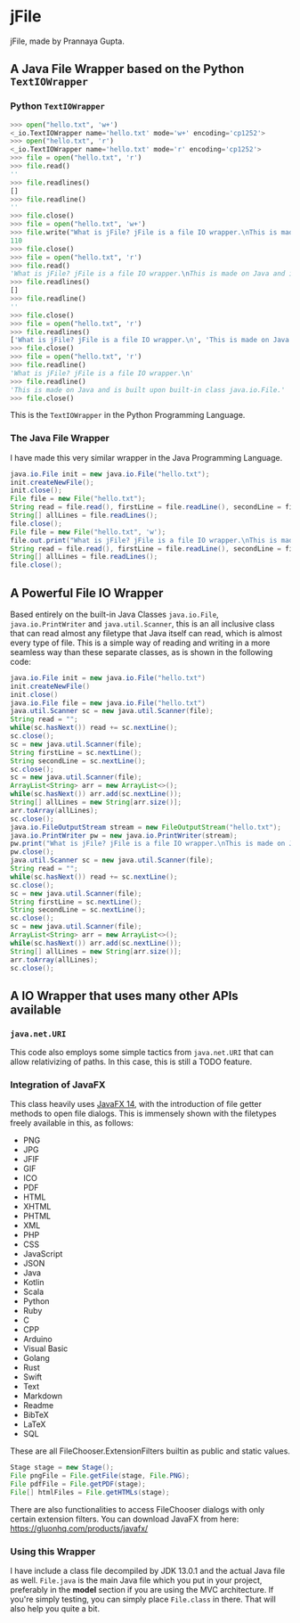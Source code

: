 # jFile

jFile, made by Prannaya Gupta.

## A Java File Wrapper based on the Python ```TextIOWrapper```
### Python ```TextIOWrapper```
```python
>>> open("hello.txt", 'w+')
<_io.TextIOWrapper name='hello.txt' mode='w+' encoding='cp1252'>
>>> open("hello.txt", 'r')
<_io.TextIOWrapper name='hello.txt' mode='r' encoding='cp1252'>
>>> file = open("hello.txt", 'r')
>>> file.read()
''
>>> file.readlines()
[]
>>> file.readline()
''
>>> file.close()
>>> file = open("hello.txt", 'w+')
>>> file.write("What is jFile? jFile is a file IO wrapper.\nThis is made on Java and is built upon built-in class java.io.File.")
110
>>> file.close()
>>> file = open("hello.txt", 'r')
>>> file.read()
'What is jFile? jFile is a file IO wrapper.\nThis is made on Java and is built upon built-in class java.io.File.'
>>> file.readlines()
[]
>>> file.readline()
''
>>> file.close()
>>> file = open("hello.txt", 'r')
>>> file.readlines()
['What is jFile? jFile is a file IO wrapper.\n', 'This is made on Java and is built upon built-in class java.io.File.']
>>> file.close()
>>> file = open("hello.txt", 'r')
>>> file.readline()
'What is jFile? jFile is a file IO wrapper.\n'
>>> file.readline()
'This is made on Java and is built upon built-in class java.io.File.'
>>> file.close()
```
This is the ```TextIOWrapper``` in the Python Programming Language.

### The Java File Wrapper
I have made this very similar wrapper in the Java Programming Language.

```java
java.io.File init = new java.io.File("hello.txt");
init.createNewFile();
init.close();
File file = new File("hello.txt");
String read = file.read(), firstLine = file.readLine(), secondLine = file.in.nextLine();
String[] allLines = file.readLines();
file.close();
File file = new File("hello.txt", 'w');
file.out.print("What is jFile? jFile is a file IO wrapper.\nThis is made on Java and is built upon built-in class java.io.File.");
String read = file.read(), firstLine = file.readLine(), secondLine = file.in.nextLine();
String[] allLines = file.readLines();
file.close();
```

## A Powerful File IO Wrapper
Based entirely on the built-in Java Classes ```java.io.File```, ```java.io.PrintWriter``` and ```java.util.Scanner```, this is an all inclusive class that can read almost any filetype that Java itself can read, which is almost every type of file. This is a simple way of reading and writing in a more seamless way than these separate classes, as is shown in the following code:
```java
java.io.File init = new java.io.File("hello.txt")
init.createNewFile()
init.close()
java.io.File file = new java.io.File("hello.txt")
java.util.Scanner sc = new java.util.Scanner(file);
String read = "";
while(sc.hasNext()) read += sc.nextLine();
sc.close();
sc = new java.util.Scanner(file);
String firstLine = sc.nextLine();
String secondLine = sc.nextLine();
sc.close();
sc = new java.util.Scanner(file);
ArrayList<String> arr = new ArrayList<>();
while(sc.hasNext()) arr.add(sc.nextLine());
String[] allLines = new String[arr.size()];
arr.toArray(allLines);
sc.close();
java.io.FileOutputStream stream = new FileOutputStream("hello.txt");
java.io.PrintWriter pw = new java.io.PrintWriter(stream);
pw.print("What is jFile? jFile is a file IO wrapper.\nThis is made on Java and is built upon built-in class java.io.File.");
pw.close();
java.util.Scanner sc = new java.util.Scanner(file);
String read = "";
while(sc.hasNext()) read += sc.nextLine();
sc.close();
sc = new java.util.Scanner(file);
String firstLine = sc.nextLine();
String secondLine = sc.nextLine();
sc.close();
sc = new java.util.Scanner(file);
ArrayList<String> arr = new ArrayList<>();
while(sc.hasNext()) arr.add(sc.nextLine());
String[] allLines = new String[arr.size()];
arr.toArray(allLines);
sc.close();
```
## A IO Wrapper that uses many other APIs available
### ```java.net.URI```
This code also employs some simple tactics from ```java.net.URI``` that can allow relativizing of paths. In this case, this is still a TODO feature.


### Integration of JavaFX
This class heavily uses [JavaFX 14](https://openjfx.io/), with the introduction of file getter methods to open file dialogs. This is immensely shown with the filetypes freely available in this, as follows:
* PNG
* JPG
* JFIF
* GIF
* ICO
* PDF
* HTML
* XHTML
* PHTML
* XML
* PHP
* CSS
* JavaScript
* JSON
* Java
* Kotlin
* Scala
* Python
* Ruby
* C
* CPP
* Arduino
* Visual Basic
* Golang
* Rust
* Swift
* Text
* Markdown
* Readme
* BibTeX
* LaTeX
* SQL

These are all FileChooser.ExtensionFilters builtin as public and static values.

```java
Stage stage = new Stage();
File pngFile = File.getFile(stage, File.PNG);
File pdfFile = File.getPDF(stage);
File[] htmlFiles = File.getHTMLs(stage);
```

There are also functionalities to access FileChooser dialogs with only certain extension filters.
You can download JavaFX from here: https://gluonhq.com/products/javafx/


### Using this Wrapper

I have include a class file decompiled by JDK 13.0.1 and the actual Java file as well. ```File.java``` is the main Java file which you put in your project, preferably in the **model** section if you are using the MVC architecture. If you're simply testing, you can simply place ```File.class``` in there. That will also help you quite a bit. 
